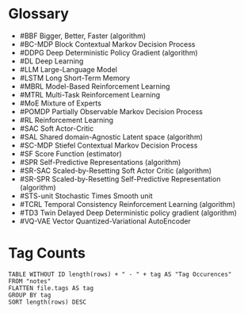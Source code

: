 # Glossary
- #BBF Bigger, Better, Faster (algorithm)
- #BC-MDP Block Contextual Markov Decision Process
- #DDPG Deep Deterministic Policy Gradient (algorithm)
- #DL Deep Learning
- #LLM Large-Language Model
- #LSTM Long Short-Term Memory
- #MBRL Model-Based Reinforcement Learning
- #MTRL Multi-Task Reinforcement Learning
- #MoE Mixture of Experts
- #POMDP Partially Observable Markov Decision Process
- #RL Reinforcement Learning
- #SAC Soft Actor-Critic
- #SAL Shared domain-Agnostic Latent space (algorithm)
- #SC-MDP Stiefel Contextual Markov Decision Process
- #SF Score Function (estimator)
- #SPR Self-Predictive Representations (algorithm)
- #SR-SAC Scaled-by-Resetting Soft Actor Critic (algorithm)
- #SR-SPR Scaled-by-Resetting Self-Predictive Representation (algorithm)
- #STS-unit Stochastic Times Smooth unit
- #TCRL Temporal Consistency Reinforcement Learning (algorithm)
- #TD3 Twin Delayed Deep Deterministic policy gradient (algorithm)
- #VQ-VAE Vector Quantized-Variational AutoEncoder

# Tag Counts

```dataview
TABLE WITHOUT ID length(rows) + " - " + tag AS "Tag Occurences"
FROM "notes"
FLATTEN file.tags AS tag
GROUP BY tag
SORT length(rows) DESC
```
